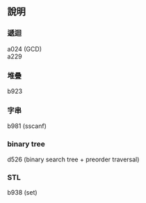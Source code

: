 ﻿## 說明

### 遞迴  
a024 (GCD)  
a229  


### 堆疊
b923  


### 字串
b981 (sscanf)  


### binary tree
d526 (binary search tree + preorder traversal)  



### STL
b938 (set)  
